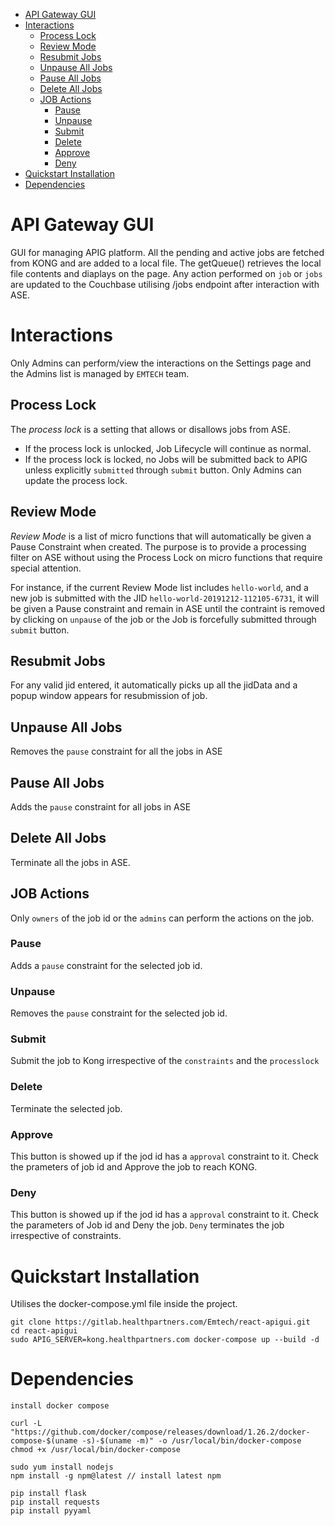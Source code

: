 - [API Gateway GUI](#api-gateway-gui)
- [Interactions](#interactions)
  - [Process Lock](#process-lock)
  - [Review Mode](#review-mode)
  - [Resubmit Jobs](#resubmit-jobs)
  - [Unpause All Jobs ](#unpause-alljobs)
  - [Pause All Jobs](#pause-all-jobs)
  - [Delete All Jobs](#delete-all-jobs)
  - [JOB Actions](#job-actions)
    - [Pause](#pause)
    - [Unpause](#unpause)
    - [Submit](#submit)
    - [Delete](#delete)
    - [Approve](#approve)
    - [Deny](#deny)
- [Quickstart Installation](#quickstart-installation)
- [Dependencies](#dependencies)

# API Gateway GUI

GUI for managing APIG platform.
All the pending and active jobs are fetched from KONG and are added to a local file. The getQueue() retrieves the local file contents and diaplays on the page.
Any action performed on `job` or `jobs` are updated to the Couchbase utilising /jobs endpoint after interaction with ASE.

# Interactions

Only Admins can perform/view the interactions on the Settings page and the Admins list is managed by `EMTECH` team.

## Process Lock

The _process lock_ is a setting that allows or disallows jobs from ASE.

- If the process lock is unlocked, Job Lifecycle will continue as normal.
- If the process lock is locked, no Jobs will be submitted back to APIG unless explicitly `submitted` through `submit` button.
  Only Admins can update the process lock.

## Review Mode

_Review Mode_ is a list of micro functions that will automatically be given a Pause Constraint when created. The purpose is to provide a processing filter on ASE without using the Process Lock on micro functions that require special attention.

For instance, if the current Review Mode list includes `hello-world`, and a new job is submitted with the JID `hello-world-20191212-112105-6731`, it will be given a Pause constraint and remain in ASE until the contraint is removed by clicking on `unpause` of the job or the Job is forcefully submitted through `submit` button.

## Resubmit Jobs

For any valid jid entered, it automatically picks up all the jidData and a popup window appears for resubmission of job.

## Unpause All Jobs

Removes the `pause` constraint for all the jobs in ASE

## Pause All Jobs

Adds the `pause` constraint for all jobs in ASE

## Delete All Jobs

Terminate all the jobs in ASE.

## JOB Actions

Only `owners` of the job id or the `admins` can perform the actions on the job.

### Pause

Adds a `pause` constraint for the selected job id.

### Unpause

Removes the `pause` constraint for the selected job id.

### Submit

Submit the job to Kong irrespective of the `constraints` and the `processlock`

### Delete

Terminate the selected job.

### Approve

This button is showed up if the jod id has a `approval` constraint to it. Check the prameters of job id and Approve the job to reach KONG.

### Deny

This button is showed up if the jod id has a `approval` constraint to it. Check the parameters of Job id and Deny the job. `Deny` terminates the job irrespective of constraints.

# Quickstart Installation

Utilises the docker-compose.yml file inside the project.

```
git clone https://gitlab.healthpartners.com/Emtech/react-apigui.git
cd react-apigui
sudo APIG_SERVER=kong.healthpartners.com docker-compose up --build -d
```

# Dependencies

```
install docker compose

curl -L "https://github.com/docker/compose/releases/download/1.26.2/docker-compose-$(uname -s)-$(uname -m)" -o /usr/local/bin/docker-compose
chmod +x /usr/local/bin/docker-compose

sudo yum install nodejs
npm install -g npm@latest // install latest npm

pip install flask
pip install requests
pip install pyyaml
```
